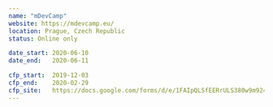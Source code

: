 ```yaml
---
name: "mDevCamp"
website: https://mdevcamp.eu/
location: Prague, Czech Republic
status: Online only

date_start: 2020-06-10
date_end:   2020-06-11

cfp_start:  2019-12-03
cfp_end:    2020-02-29
cfp_site:   https://docs.google.com/forms/d/e/1FAIpQLSfEERrULS380w9m924UZ9nCVoult5LpH0Oayog3QZmAJDR-GQ/viewform
---
```

